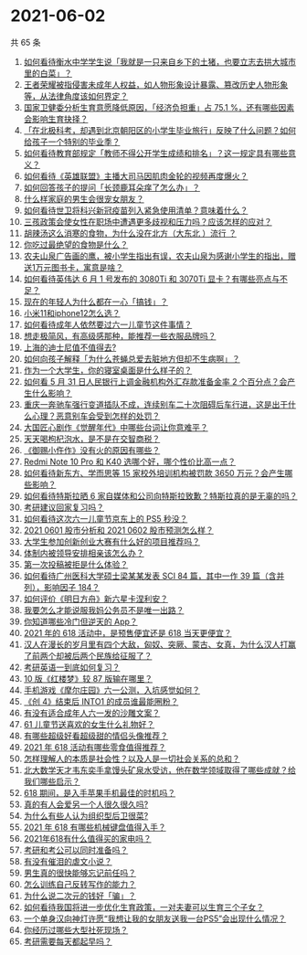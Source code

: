 # 2021-06-02

共 65 条

<!-- BEGIN -->
<!-- 最后更新时间 Wed Jun 02 2021 07:34:46 GMT+0800 (China Standard Time) -->

1. [如何看待衡水中学学生说「我就是一只来自乡下的土猪，也要立志去拱大城市里的白菜」？](https://www.zhihu.com/question/462345321)
2. [王者荣耀被指侵害未成年人权益，如人物形象设计暴露、篡改历史人物形象等，从法律角度该如何界定？](https://www.zhihu.com/question/462570583)
3. [国家卫健委分析生育意愿降低原因，「经济负担重」占 75.1
   %，还有哪些因素会影响生育抉择？](https://www.zhihu.com/question/462526540)
4. [「在北极科考，却遇到北京朝阳区的小学生毕业旅行」反映了什么问题？如何给孩子一个特别的毕业季？](https://www.zhihu.com/question/461429592)
5. [如何看待教育部规定「教师不得公开学生成绩和排名」？这一规定具有哪些意义？](https://www.zhihu.com/question/462602539)
6. [如何看待《英雄联盟》主播大司马因肌肉金轮的视频再度爆火？](https://www.zhihu.com/question/461809084)
7. [如何回答孩子的提问「长颈鹿耳朵痒了怎么办」？](https://www.zhihu.com/question/459060337)
8. [什么样家庭的男生会很宠女朋友？](https://www.zhihu.com/question/313152078)
9. [如何看待世卫将科兴新冠疫苗列入紧急使用清单？意味着什么？](https://www.zhihu.com/question/462658698)
10. [三孩政策会使女性在职场中遭遇更多歧视和压力吗？应该怎样的应对？](https://www.zhihu.com/question/462489226)
11. [胡辣汤这么消寒的食物，为什么没在北方（大东北 ）流行 ？](https://www.zhihu.com/question/424263115)
12. [你吃过最绝望的食物是什么？](https://www.zhihu.com/question/266593795)
13. [农夫山泉广告画的鹰，被小学生指出有误，农夫山泉为感谢小学生的指出，赠送1万元图书卡，寓意是啥？](https://www.zhihu.com/question/462023008)
14. [如何看待英伟达 6 月 1 号发布的 3080Ti 和 3070Ti
    显卡？有哪些亮点与不足？](https://www.zhihu.com/question/462567339)
15. [现在的年轻人为什么都在一心「搞钱」？](https://www.zhihu.com/question/450839670)
16. [小米11和iphone12怎么选？](https://www.zhihu.com/question/434673403)
17. [如何看待成年人依然要过六一儿童节这件事情？](https://www.zhihu.com/question/462357788)
18. [想走极简风，有高级感那种，能推荐一些衣服品牌吗？](https://www.zhihu.com/question/445505751)
19. [上海的迪士尼值不值得去?](https://www.zhihu.com/question/394237201)
20. [如何向孩子解释「为什么苍蝇总爱去脏地方但却不生病啊」？](https://www.zhihu.com/question/322221205)
21. [作为一个大学生，你的寝室桌面是什么样子的？](https://www.zhihu.com/question/319191971)
22. [如何看 5 月 31 日人民银行上调金融机构外汇存款准备金率 2
    个百分点？会产生什么影响？](https://www.zhihu.com/question/462414275)
23. [重庆一奔驰车强行变道插队不成，连续别车二十次阻碍后车行进，这是出于什么心理？恶意别车会受到怎样的处罚？](https://www.zhihu.com/question/462354167)
24. [大国匠心剧作《觉醒年代》中哪些台词让你意难平？](https://www.zhihu.com/question/461299889)
25. [天天喝枸杞泡水，是不是在交智商税？](https://www.zhihu.com/question/454743302)
26. [《御赐小仵作》没有火的原因有哪些？](https://www.zhihu.com/question/457943894)
27. [Redmi Note 10 Pro 和 K40
    选哪个好，哪个性价比高一点？](https://www.zhihu.com/question/461519430)
28. [如何看待新东方、学而思等 15 家校外培训机构被罚款 3650
    万元？会产生哪些影响？](https://www.zhihu.com/question/462535567)
29. [如何看待特斯拉晒 6
    家自媒体和公司向特斯拉致歉？特斯拉真的是无辜的吗？](https://www.zhihu.com/question/462076486)
30. [考研建议回家复习吗？](https://www.zhihu.com/question/436085854)
31. [如何看待这次六一儿童节京东上的 PS5 秒没？](https://www.zhihu.com/question/462492031)
32. [2021 0601 股市分析和 2021 0602
    股市预测怎么样？](https://www.zhihu.com/question/462476338)
33. [大学生参加创新创业大赛有什么好的项目推荐吗？](https://www.zhihu.com/question/346966240)
34. [体制内被领导安排相亲该怎么办？](https://www.zhihu.com/question/460637014)
35. [第一次投稿被拒是什么体验？](https://www.zhihu.com/question/32112394)
36. [如何看待广州医科大学硕士梁某某发表 SCI 84 篇，其中一作 39 篇（含并列），影响因子
    184？](https://www.zhihu.com/question/462366877)
37. [如何评价《明日方舟》新六星卡涅利安？](https://www.zhihu.com/question/461539120)
38. [我要怎么才能说服我妈公务员不是唯一出路？](https://www.zhihu.com/question/455473165)
39. [你知道哪些冷门但逆天的 App？](https://www.zhihu.com/question/37524914)
40. [2021 年的 618 活动中，是预售便宜还是 618
    当天更便宜？](https://www.zhihu.com/question/461194384)
41. [汉人在漫长的岁月里有四个大敌，匈奴、突厥、蒙古、女真，为什么汉人打赢了前两个却被后两个民族给征服了？](https://www.zhihu.com/question/353844694)
42. [考研英语一到底如何复习？](https://www.zhihu.com/question/312253149)
43. [10 版《红楼梦》较 87 版输在哪里？](https://www.zhihu.com/question/456112781)
44. [手机游戏《摩尔庄园》六一公测，入坑感觉如何？](https://www.zhihu.com/question/458172840)
45. [《创 4》结束后 INTO1 的成员谁最能圈粉？](https://www.zhihu.com/question/462281849)
46. [有没有适合成年人六一发的沙雕文案？](https://www.zhihu.com/question/462199746)
47. [61 儿童节送喜欢的女生什么礼物好？](https://www.zhihu.com/question/278700922)
48. [有哪些超级好看超级甜的情侣头像推荐？](https://www.zhihu.com/question/456268412)
49. [2021 年 618 活动有哪些零食值得推荐？](https://www.zhihu.com/question/460637438)
50. [怎样理解人的本质是社会性？以及人是一切社会关系的总和？](https://www.zhihu.com/question/298007344)
51. [北大数学天才韦东奕手拿馒头矿泉水受访，他在数学领域取得了哪些成就？给我们哪些启示？](https://www.zhihu.com/question/462169322)
52. [618 期间，是入手苹果手机最佳的时机吗？](https://www.zhihu.com/question/462455215)
53. [真的有人会爱另一个人很久很久吗?](https://www.zhihu.com/question/458960074)
54. [为什么有些人认为组织型后卫很菜?](https://www.zhihu.com/question/462193082)
55. [2021 年 618 有哪些机械键盘值得入手？](https://www.zhihu.com/question/458238042)
56. [2021年618有什么值得买的家电吗？](https://www.zhihu.com/question/455683881)
57. [考研和考公可以同时准备吗？](https://www.zhihu.com/question/461189261)
58. [有没有催泪的虐文小说？](https://www.zhihu.com/question/437052793)
59. [男生真的很快能够忘记前任吗？](https://www.zhihu.com/question/459584381)
60. [怎么训练自己反转写作的能力？](https://www.zhihu.com/question/61914490)
61. [为什么说二次元的钱好「骗」？](https://www.zhihu.com/question/461633604)
62. [如何看待我国将进一步优化生育政策，一对夫妻可以生育三个子女？](https://www.zhihu.com/question/462390587)
63. [一个单身汉向神灯许愿“我想让我的女朋友送我一台PS5”会出现什么情况？](https://www.zhihu.com/question/441177338)
64. [你经历过哪些大型社死现场？](https://www.zhihu.com/question/439032546)
65. [考研需要每天都起早吗？](https://www.zhihu.com/question/450289602)

<!-- END -->
